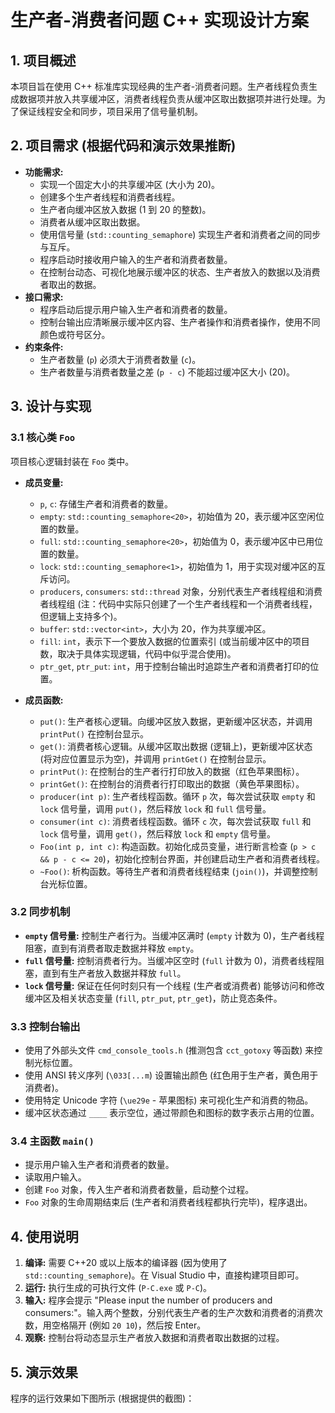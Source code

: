 # 生产者-消费者问题 C++ 实现设计方案

## 1. 项目概述

本项目旨在使用 C++ 标准库实现经典的生产者-消费者问题。生产者线程负责生成数据项并放入共享缓冲区，消费者线程负责从缓冲区取出数据项并进行处理。为了保证线程安全和同步，项目采用了信号量机制。

## 2. 项目需求 (根据代码和演示效果推断)

*   **功能需求:**
    *   实现一个固定大小的共享缓冲区 (大小为 20)。
    *   创建多个生产者线程和消费者线程。
    *   生产者向缓冲区放入数据 (1 到 20 的整数)。
    *   消费者从缓冲区取出数据。
    *   使用信号量 (`std::counting_semaphore`) 实现生产者和消费者之间的同步与互斥。
    *   程序启动时接收用户输入的生产者和消费者数量。
    *   在控制台动态、可视化地展示缓冲区的状态、生产者放入的数据以及消费者取出的数据。
*   **接口需求:**
    *   程序启动后提示用户输入生产者和消费者的数量。
    *   控制台输出应清晰展示缓冲区内容、生产者操作和消费者操作，使用不同颜色或符号区分。
*   **约束条件:**
    *   生产者数量 (`p`) 必须大于消费者数量 (`c`)。
    *   生产者数量与消费者数量之差 (`p - c`) 不能超过缓冲区大小 (20)。

## 3. 设计与实现

### 3.1 核心类 `Foo`

项目核心逻辑封装在 `Foo` 类中。

*   **成员变量:**
    *   `p`, `c`: 存储生产者和消费者的数量。
    *   `empty`: `std::counting_semaphore<20>`，初始值为 20，表示缓冲区空闲位置的数量。
    *   `full`: `std::counting_semaphore<20>`，初始值为 0，表示缓冲区中已用位置的数量。
    *   `lock`: `std::counting_semaphore<1>`，初始值为 1，用于实现对缓冲区的互斥访问。
    *   `producers`, `consumers`: `std::thread` 对象，分别代表生产者线程组和消费者线程组 (注：代码中实际只创建了一个生产者线程和一个消费者线程，但逻辑上支持多个)。
    *   `buffer`: `std::vector<int>`，大小为 20，作为共享缓冲区。
    *   `fill`: `int`，表示下一个要放入数据的位置索引 (或当前缓冲区中的项目数，取决于具体实现逻辑，代码中似乎混合使用)。
    *   `ptr_get`, `ptr_put`: `int`，用于控制台输出时追踪生产者和消费者打印的位置。

*   **成员函数:**
    *   `put()`: 生产者核心逻辑。向缓冲区放入数据，更新缓冲区状态，并调用 `printPut()` 在控制台显示。
    *   `get()`: 消费者核心逻辑。从缓冲区取出数据 (逻辑上)，更新缓冲区状态 (将对应位置显示为空)，并调用 `printGet()` 在控制台显示。
    *   `printPut()`: 在控制台的生产者行打印放入的数据（红色苹果图标）。
    *   `printGet()`: 在控制台的消费者行打印取出的数据（黄色苹果图标）。
    *   `producer(int p)`: 生产者线程函数。循环 `p` 次，每次尝试获取 `empty` 和 `lock` 信号量，调用 `put()`，然后释放 `lock` 和 `full` 信号量。
    *   `consumer(int c)`: 消费者线程函数。循环 `c` 次，每次尝试获取 `full` 和 `lock` 信号量，调用 `get()`，然后释放 `lock` 和 `empty` 信号量。
    *   `Foo(int p, int c)`: 构造函数。初始化成员变量，进行断言检查 (`p > c && p - c <= 20`)，初始化控制台界面，并创建启动生产者和消费者线程。
    *   `~Foo()`: 析构函数。等待生产者和消费者线程结束 (`join()`)，并调整控制台光标位置。

### 3.2 同步机制

*   **`empty` 信号量:** 控制生产者行为。当缓冲区满时 (`empty` 计数为 0)，生产者线程阻塞，直到有消费者取走数据并释放 `empty`。
*   **`full` 信号量:** 控制消费者行为。当缓冲区空时 (`full` 计数为 0)，消费者线程阻塞，直到有生产者放入数据并释放 `full`。
*   **`lock` 信号量:** 保证在任何时刻只有一个线程 (生产者或消费者) 能够访问和修改缓冲区及相关状态变量 (`fill`, `ptr_put`, `ptr_get`)，防止竞态条件。

### 3.3 控制台输出

*   使用了外部头文件 `cmd_console_tools.h` (推测包含 `cct_gotoxy` 等函数) 来控制光标位置。
*   使用 ANSI 转义序列 (`\033[...m`) 设置输出颜色 (红色用于生产者，黄色用于消费者)。
*   使用特定 Unicode 字符 (`\ue29e` - 苹果图标) 来可视化生产和消费的物品。
*   缓冲区状态通过 `____` 表示空位，通过带颜色和图标的数字表示占用的位置。

### 3.4 主函数 `main()`

*   提示用户输入生产者和消费者的数量。
*   读取用户输入。
*   创建 `Foo` 对象，传入生产者和消费者数量，启动整个过程。
*   `Foo` 对象的生命周期结束后 (生产者和消费者线程都执行完毕)，程序退出。

## 4. 使用说明

1.  **编译:** 需要 C++20 或以上版本的编译器 (因为使用了 `std::counting_semaphore`)。在 Visual Studio 中，直接构建项目即可。
2.  **运行:** 执行生成的可执行文件 (`P-C.exe` 或 `P-C`)。
3.  **输入:** 程序会提示 "Please input the number of producers and consumers:"。输入两个整数，分别代表生产者的生产次数和消费者的消费次数，用空格隔开 (例如 `20 10`)，然后按 Enter。
4.  **观察:** 控制台将动态显示生产者放入数据和消费者取出数据的过程。

## 5. 演示效果

程序的运行效果如下图所示 (根据提供的截图)：

